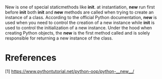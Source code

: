 New is one of special staticmethods like __init__.
at instantiation, __new__ run first before __init__ 
both __init__ and __new__ methods are called when trying to create an instance of a class. According to the official Python documentation, __new__ is used when you need to control the creation of a new instance while __init__ is used to control the initialization of a new instance. Under the hood when creating Python objects, the __new__ is the first method called and is solely responsible for returning a new instance of the class.




Rreferences
====
[1] https://www.pythontutorial.net/python-oop/python-__new__/